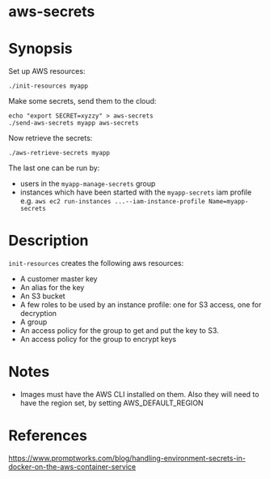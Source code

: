 aws-secrets
===========

Synopsis
========

Set up AWS resources:
```
./init-resources myapp
```

Make some secrets, send them to the cloud:
```
echo "export SECRET=xyzzy" > aws-secrets
./send-aws-secrets myapp aws-secrets
```

Now retrieve the secrets:

```
./aws-retrieve-secrets myapp
```

The last one can be run by:
  - users in the `myapp-manage-secrets` group
  - instances which have been started with the `myapp-secrets` iam profile
  e.g. `aws ec2 run-instances ...--iam-instance-profile Name=myapp-secrets`

Description
===========

`init-resources` creates the following aws resources:

- A customer master key
- An alias for the key
- An S3 bucket
- A few roles to be used by an instance profile: one for S3 access, one for decryption
- A group
- An access policy for the group to get and put the key to S3.
- An access policy for the group to encrypt keys

Notes
======

- Images must have the AWS CLI installed on them.  Also they will need to have the region set,
  by setting AWS_DEFAULT_REGION



References
==========

https://www.promptworks.com/blog/handling-environment-secrets-in-docker-on-the-aws-container-service

